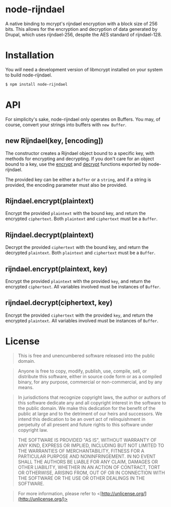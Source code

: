 node-rijndael
=============

A native binding to mcrypt's rijndael encryption with a block size of 256 bits. This allows for the encryption and decryption of data generated by Drupal, which uses rijndael-256, despite the AES standard of rijndael-128.

Installation
============

You _will_ need a development version of libmcrypt installed on your system to build node-rijndael.

```sh
$ npm install node-rijndael
```

API
===

For simplicity's sake, node-rijndael only operates on Buffers. You may, of course, convert your strings into buffers with `new Buffer`.

new Rijndael(key, [encoding])
-----------------------------

The constructor creates a Rijndael object bound to a specific key, with methods for encrypting and decrypting. If you don't care for an object bound to a key, use the [encrypt][] and [decrypt][] functions exported by node-rijndael.

The provided key can be either a `Buffer` or a `string`, and if a string is provided, the encoding parameter must also be provided.

Rijndael.encrypt(plaintext)
---------------------------

Encrypt the provided `plaintext` with the bound key, and return the encrypted `ciphertext`. Both `plaintext` and `ciphertext` must be a `Buffer`.

Rijndael.decrypt(plaintext)
---------------------------

Decrypt the provided `ciphertext` with the bound key, and return the decrypted `plaintext`. Both `plaintext` and `ciphertext` must be a `Buffer`.

rijndael.encrypt(plaintext, key)
--------------------------------

Encrypt the provided `plaintext` with the provided `key`, and return the encrypted `ciphertext`. All variables involved must be instances of `Buffer`.

rijndael.decrypt(ciphertext, key)
--------------------------------

Encrypt the provided `ciphertext` with the provided `key`, and return the encrypted `plaintext`. All variables involved must be instances of `Buffer`.

License
=======

> This is free and unencumbered software released into the public domain.

> Anyone is free to copy, modify, publish, use, compile, sell, or distribute this software, either in source code form or as a compiled binary, for any purpose, commercial or non-commercial, and by any means.

> In jurisdictions that recognize copyright laws, the author or authors of this software dedicate any and all copyright interest in the software to the public domain. We make this dedication for the benefit of the public at large and to the detriment of our heirs and successors. We intend this dedication to be an overt act of relinquishment in perpetuity of all present and future rights to this software under copyright law.

> THE SOFTWARE IS PROVIDED "AS IS", WITHOUT WARRANTY OF ANY KIND, EXPRESS OR IMPLIED, INCLUDING BUT NOT LIMITED TO THE WARRANTIES OF MERCHANTABILITY, FITNESS FOR A PARTICULAR PURPOSE AND NONINFRINGEMENT. IN NO EVENT SHALL THE AUTHORS BE LIABLE FOR ANY CLAIM, DAMAGES OR OTHER LIABILITY, WHETHER IN AN ACTION OF CONTRACT, TORT OR OTHERWISE, ARISING FROM, OUT OF OR IN CONNECTION WITH THE SOFTWARE OR THE USE OR OTHER DEALINGS IN THE SOFTWARE.

> For more information, please refer to <[http://unlicense.org/](http://unlicense.org/)>

[encrypt]: https://github.com/skeggse/node-rijndael#
[decrypt]: https://github.com/skeggse/node-rijndael#
